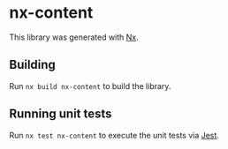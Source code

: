 # nx-content

This library was generated with [Nx](https://nx.dev).

## Building

Run `nx build nx-content` to build the library.

## Running unit tests

Run `nx test nx-content` to execute the unit tests via [Jest](https://jestjs.io).
